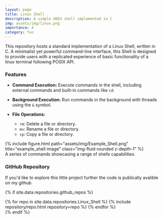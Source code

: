 ```yaml
---
layout: page
title: Linux Shell
description: A simple UNIX shell implemented in C
img: assets/img/linux.png
importance: 4
category: fun
---
```


This repository hosts a standard implementation of a Linux Shell, written in C. A minimalist yet powerful command-line interface, this Shell is designed to provide users with a replicated experience of basic functionality of a linux terminal following POSIX API.


### Features
- **Command Execution:** Execute commands in the shell, including external commands and built-in commands like `cd`.


- **Background Execution:** Run commands in the background with threads using the `&` symbol.

- **File Operations:**
  - `rm`: Delete a file or directory.
  - `mv`: Rename a file or directory.
  - `cp`: Copy a file or directory.

<div class="row justify-content-sm-center">
    <div class="col-sm-8 mt-3 mt-md-0">
        {% include figure.html path="assets/img/Example_Shell.png" title="example_shell image" class="img-fluid rounded z-depth-1" %}
    </div>
</div>
<div class="caption">
    A series of commands showcasing a range of shells capabilities.
</div>

### GitHub Repository

If you'd like to explore this little project further the code is publically avalible on my github


{% if site.data.repositories.github_repos %}
<div class="text-center">
  <div class="repositories d-flex flex-wrap flex-md-row flex-column justify-content-center align-items-center">
    {% for repo in site.data.repositories.Linux_Shell %}
      {% include repository/repo.html repository=repo %}
    {% endfor %}
  </div>
</div>
{% endif %}
